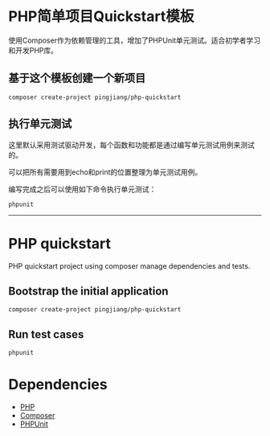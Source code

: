 # PHP简单项目Quickstart模板

使用Composer作为依赖管理的工具，增加了PHPUnit单元测试。适合初学者学习和开发PHP库。

## 基于这个模板创建一个新项目

    composer create-project pingjiang/php-quickstart
    
## 执行单元测试
这里默认采用测试驱动开发，每个函数和功能都是通过编写单元测试用例来测试的。

可以把所有需要用到echo和print的位置整理为单元测试用例。

编写完成之后可以使用如下命令执行单元测试：

    phpunit

-------------------------------------------------------------------------------
# PHP quickstart

PHP quickstart project using composer manage dependencies and tests.

## Bootstrap the initial application

    composer create-project pingjiang/php-quickstart
    
## Run test cases

    phpunit
    
# Dependencies

* [PHP](http://php.net)
* [Composer](https://getcomposer.org)
* [PHPUnit](http://phpunit.de)
